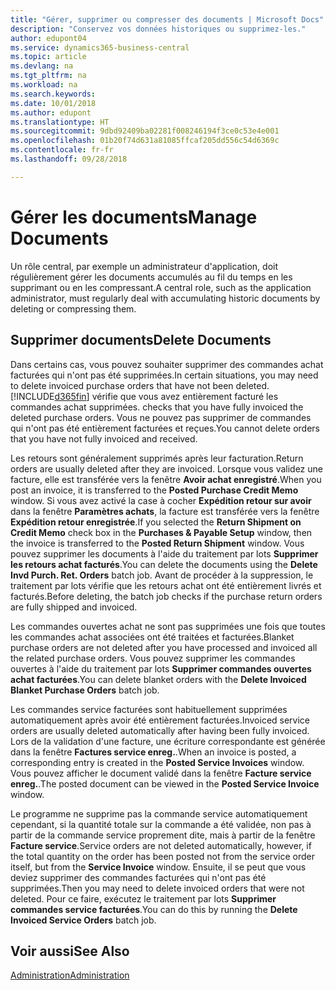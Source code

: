 ```yaml
---
title: "Gérer, supprimer ou compresser des documents | Microsoft Docs"
description: "Conservez vos données historiques ou supprimez-les."
author: edupont04
ms.service: dynamics365-business-central
ms.topic: article
ms.devlang: na
ms.tgt_pltfrm: na
ms.workload: na
ms.search.keywords: 
ms.date: 10/01/2018
ms.author: edupont
ms.translationtype: HT
ms.sourcegitcommit: 9dbd92409ba02281f008246194f3ce0c53e4e001
ms.openlocfilehash: 01b20f74d631a81085ffcaf205dd556c54d6369c
ms.contentlocale: fr-fr
ms.lasthandoff: 09/28/2018

---
```

# <a name="manage-documents"></a><span data-ttu-id="09106-103">Gérer les documents</span><span class="sxs-lookup"><span data-stu-id="09106-103">Manage Documents</span></span>
<span data-ttu-id="09106-104">Un rôle central, par exemple un administrateur d'application, doit régulièrement gérer les documents accumulés au fil du temps en les supprimant ou en les compressant.</span><span class="sxs-lookup"><span data-stu-id="09106-104">A central role, such as the application administrator, must regularly deal with accumulating historic documents by deleting or compressing them.</span></span>  

## <a name="delete-documents"></a><span data-ttu-id="09106-105">Supprimer documents</span><span class="sxs-lookup"><span data-stu-id="09106-105">Delete Documents</span></span>
<span data-ttu-id="09106-106">Dans certains cas, vous pouvez souhaiter supprimer des commandes achat facturées qui n'ont pas été supprimées.</span><span class="sxs-lookup"><span data-stu-id="09106-106">In certain situations, you may need to delete invoiced purchase orders that have not been deleted.</span></span> [!INCLUDE[d365fin](includes/d365fin_md.md)] <span data-ttu-id="09106-107">vérifie que vous avez entièrement facturé les commandes achat supprimées.</span><span class="sxs-lookup"><span data-stu-id="09106-107"> checks that you have fully invoiced the deleted purchase orders.</span></span> <span data-ttu-id="09106-108">Vous ne pouvez pas supprimer de commandes qui n'ont pas été entièrement facturées et reçues.</span><span class="sxs-lookup"><span data-stu-id="09106-108">You cannot delete orders that you have not fully invoiced and received.</span></span>  

<span data-ttu-id="09106-109">Les retours sont généralement supprimés après leur facturation.</span><span class="sxs-lookup"><span data-stu-id="09106-109">Return orders are usually deleted after they are invoiced.</span></span> <span data-ttu-id="09106-110">Lorsque vous validez une facture, elle est transférée vers la fenêtre **Avoir achat enregistré**.</span><span class="sxs-lookup"><span data-stu-id="09106-110">When you post an invoice, it is transferred to the **Posted Purchase Credit Memo** window.</span></span> <span data-ttu-id="09106-111">Si vous avez activé la case à cocher **Expédition retour sur avoir** dans la fenêtre **Paramètres achats**, la facture est transférée vers la fenêtre **Expédition retour enregistrée**.</span><span class="sxs-lookup"><span data-stu-id="09106-111">If you selected the **Return Shipment on Credit Memo** check box in the **Purchases & Payable Setup** window, then the invoice is transferred to the **Posted Return Shipment** window.</span></span> <span data-ttu-id="09106-112">Vous pouvez supprimer les documents à l'aide du traitement par lots **Supprimer les retours achat facturés**.</span><span class="sxs-lookup"><span data-stu-id="09106-112">You can delete the documents using the **Delete Invd Purch. Ret. Orders** batch job.</span></span> <span data-ttu-id="09106-113">Avant de procéder à la suppression, le traitement par lots vérifie que les retours achat ont été entièrement livrés et facturés.</span><span class="sxs-lookup"><span data-stu-id="09106-113">Before deleting, the batch job checks if the purchase return orders are fully shipped and invoiced.</span></span>  

<span data-ttu-id="09106-114">Les commandes ouvertes achat ne sont pas supprimées une fois que toutes les commandes achat associées ont été traitées et facturées.</span><span class="sxs-lookup"><span data-stu-id="09106-114">Blanket purchase orders are not deleted after you have processed and invoiced all the related purchase orders.</span></span> <span data-ttu-id="09106-115">Vous pouvez supprimer les commandes ouvertes à l'aide du traitement par lots **Supprimer commandes ouvertes achat facturées**.</span><span class="sxs-lookup"><span data-stu-id="09106-115">You can delete blanket orders with the **Delete Invoiced Blanket Purchase Orders** batch job.</span></span>  

<span data-ttu-id="09106-116">Les commandes service facturées sont habituellement supprimées automatiquement après avoir été entièrement facturées.</span><span class="sxs-lookup"><span data-stu-id="09106-116">Invoiced service orders are usually deleted automatically after having been fully invoiced.</span></span> <span data-ttu-id="09106-117">Lors de la validation d'une facture, une écriture correspondante est générée dans la fenêtre **Factures service enreg.**.</span><span class="sxs-lookup"><span data-stu-id="09106-117">When an invoice is posted, a corresponding entry is created in the **Posted Service Invoices** window.</span></span> <span data-ttu-id="09106-118">Vous pouvez afficher le document validé dans la fenêtre **Facture service enreg.**.</span><span class="sxs-lookup"><span data-stu-id="09106-118">The posted document can be viewed in the **Posted Service Invoice** window.</span></span>  

<span data-ttu-id="09106-119">Le programme ne supprime pas la commande service automatiquement cependant, si la quantité totale sur la commande a été validée, non pas à partir de la commande service proprement dite, mais à partir de la fenêtre **Facture service**.</span><span class="sxs-lookup"><span data-stu-id="09106-119">Service orders are not deleted automatically, however, if the total quantity on the order has been posted not from the service order itself, but from the **Service Invoice** window.</span></span> <span data-ttu-id="09106-120">Ensuite, il se peut que vous deviez supprimer des commandes facturées qui n'ont pas été supprimées.</span><span class="sxs-lookup"><span data-stu-id="09106-120">Then you may need to delete invoiced orders that were not deleted.</span></span> <span data-ttu-id="09106-121">Pour ce faire, exécutez le traitement par lots **Supprimer commandes service facturées**.</span><span class="sxs-lookup"><span data-stu-id="09106-121">You can do this by running the **Delete Invoiced Service Orders** batch job.</span></span>  

## <a name="see-also"></a><span data-ttu-id="09106-122">Voir aussi</span><span class="sxs-lookup"><span data-stu-id="09106-122">See Also</span></span>  
[<span data-ttu-id="09106-123">Administration</span><span class="sxs-lookup"><span data-stu-id="09106-123">Administration</span></span>](admin-setup-and-administration.md)  

